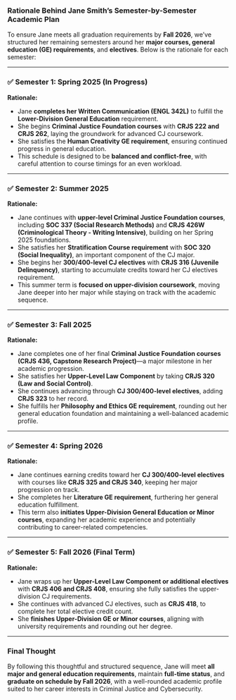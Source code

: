 ### **Rationale Behind Jane Smith’s Semester-by-Semester Academic Plan**

To ensure Jane meets all graduation requirements by **Fall 2026**, we’ve structured her remaining semesters around her **major courses, general education (GE) requirements**, and **electives**. Below is the rationale for each semester:

---

### ✅ **Semester 1: Spring 2025 (In Progress)**

**Rationale:**

-   Jane **completes her Written Communication (ENGL 342L)** to fulfill the **Lower-Division General Education** requirement.
-   She begins **Criminal Justice Foundation courses** with **CRJS 222 and CRJS 262**, laying the groundwork for advanced CJ coursework.
-   She satisfies the **Human Creativity GE requirement**, ensuring continued progress in general education.
-   This schedule is designed to be **balanced and conflict-free**, with careful attention to course timings for an even workload.

---

### ✅ **Semester 2: Summer 2025**

**Rationale:**

-   Jane continues with **upper-level Criminal Justice Foundation courses**, including **SOC 337 (Social Research Methods)** and **CRJS 426W (Criminological Theory - Writing Intensive)**, building on her Spring 2025 foundations.
-   She satisfies her **Stratification Course requirement** with **SOC 320 (Social Inequality)**, an important component of the CJ major.
-   She begins her **300/400-level CJ electives** with **CRJS 316 (Juvenile Delinquency)**, starting to accumulate credits toward her CJ electives requirement.
-   This summer term is **focused on upper-division coursework**, moving Jane deeper into her major while staying on track with the academic sequence.

---

### ✅ **Semester 3: Fall 2025**

**Rationale:**

-   Jane completes one of her final **Criminal Justice Foundation courses (CRJS 436, Capstone Research Project)**—a major milestone in her academic progression.
-   She satisfies her **Upper-Level Law Component** by taking **CRJS 320 (Law and Social Control)**.
-   She continues advancing through **CJ 300/400-level electives**, adding **CRJS 323** to her record.
-   She fulfills her **Philosophy and Ethics GE requirement**, rounding out her general education foundation and maintaining a well-balanced academic profile.

---

### ✅ **Semester 4: Spring 2026**

**Rationale:**

-   Jane continues earning credits toward her **CJ 300/400-level electives** with courses like **CRJS 325 and CRJS 340**, keeping her major progression on track.
-   She completes her **Literature GE requirement**, furthering her general education fulfillment.
-   This term also **initiates Upper-Division General Education or Minor courses**, expanding her academic experience and potentially contributing to career-related competencies.

---

### ✅ **Semester 5: Fall 2026 (Final Term)**

**Rationale:**

-   Jane wraps up her **Upper-Level Law Component or additional electives** with **CRJS 406 and CRJS 408**, ensuring she fully satisfies the upper-division CJ requirements.
-   She continues with advanced CJ electives, such as **CRJS 418**, to complete her total elective credit count.
-   She **finishes Upper-Division GE or Minor courses**, aligning with university requirements and rounding out her degree.

---

### **Final Thought**

By following this thoughtful and structured sequence, Jane will meet **all major and general education requirements**, maintain **full-time status**, and **graduate on schedule by Fall 2026**, with a well-rounded academic profile suited to her career interests in Criminal Justice and Cybersecurity.
